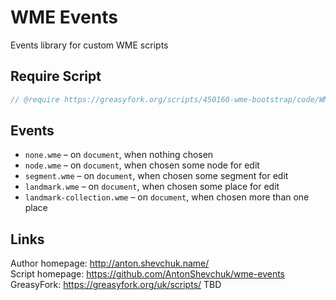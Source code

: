 # WME Events
Events library for custom WME scripts

## Require Script
```javascript
// @require https://greasyfork.org/scripts/450160-wme-bootstrap/code/WME-Bootstrap.js
```

## Events

* `none.wme` – on `document`, when nothing chosen
* `node.wme` – on `document`, when chosen some node for edit
* `segment.wme` – on `document`, when chosen some segment for edit
* `landmark.wme` – on `document`, when chosen some place for edit
* `landmark-collection.wme` – on `document`, when chosen more than one place



## Links
Author homepage: http://anton.shevchuk.name/  
Script homepage: https://github.com/AntonShevchuk/wme-events  
GreasyFork: https://greasyfork.org/uk/scripts/ TBD
